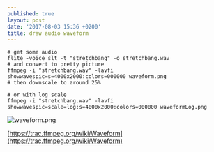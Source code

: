 ```yaml
---
published: true
layout: post
date: '2017-08-03 15:36 +0200'
title: draw audio waveform
---
```

    # get some audio
    flite -voice slt -t "stretchbang" -o stretchbang.wav
    # and convert to pretty picture
    ffmpeg -i "stretchbang.wav" -lavfi showwavespic=s=4000x2000:colors=000000 waveform.png 
    # then downscale to around 25%
    
    # or with log scale
    ffmpeg -i "stretchbang.wav" -lavfi showwavespic=scale=log:s=4000x2000:colors=000000 waveformLog.png

![waveform.png]({{site.baseurl}}/media/waveform.png)

[https://trac.ffmpeg.org/wiki/Waveform](https://trac.ffmpeg.org/wiki/Waveform)
